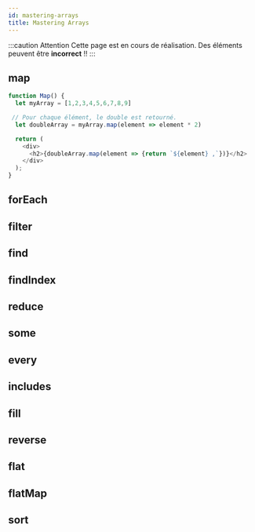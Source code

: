 ```yaml
---
id: mastering-arrays
title: Mastering Arrays
---
```


:::caution Attention
Cette page est en cours de réalisation. Des éléments peuvent être **incorrect** !!
:::

## map
```js live
function Map() {
  let myArray = [1,2,3,4,5,6,7,8,9]

 // Pour chaque élément, le double est retourné.
  let doubleArray = myArray.map(element => element * 2)

  return (
    <div>
      <h2>{doubleArray.map(element => {return `${element} ,`})}</h2>
    </div>
  );
}
```
## forEach
## filter
## find
## findIndex
## reduce
## some
## every
## includes
## fill
## reverse
## flat
## flatMap
## sort